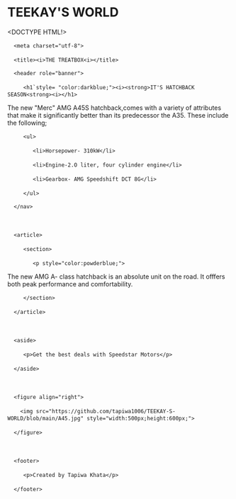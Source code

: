 # TEEKAY'S WORLD
<DOCTYPE HTML!>


 

<html> 

 

   <head> 

      <meta charset="utf-8"> 

      <title><i>THE TREATBOX<i></title> 

   </head> 

 

   <body> 

 

      <header role="banner"> 

         <h1`style= "color:darkblue;"><i><strong>IT'S HATCHBACK SEASON<strong><i></h1> 

 <p style="color:powderblue;">

The new "Merc" AMG A45S hatchback,comes with a variety of attributes that make it significantly better than its predecessor the A35.
These include the following;
   
          
         <ul>

            <li>Horsepower- 310kW</li> 

            <li>Engine-2.O liter, four cylinder engine</li> 

            <li>Gearbox- AMG Speedshift DCT 8G</li> 

         </ul> 
<p>
 

      </nav> 

 

      <article> 

         <section> 

            <p style="color:powderblue;">

The new AMG A- class hatchback is an absolute unit on the road.
It offfers both peak performance and comfortability.
 </p> 

         </section> 

      </article> 

 

      <aside> 

         <p>Get the best deals with Speedstar Motors</p> 

      </aside> 

       

      <figure align="right"> 

        <img src="https://github.com/tapiwa1006/TEEKAY-S-WORLD/blob/main/A45.jpg" style="width:500px;height:600px;"> 

      </figure> 

       

      <footer> 

         <p>Created by Tapiwa Khata</p> 

      </footer> 

 

   </body> 

</html>
